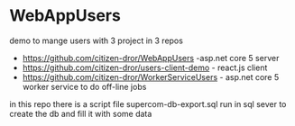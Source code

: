 # WebAppUsers


demo to mange users 
with 3 project in 3 repos

- https://github.com/citizen-dror/WebAppUsers -asp.net core 5 server
- https://github.com/citizen-dror/users-client-demo - react.js client 
- https://github.com/citizen-dror/WorkerServiceUsers - asp.net core 5 worker service to do off-line jobs

in this repo there is a script file
supercom-db-export.sql 
run in sql sever to create the db and fill it with some data 

